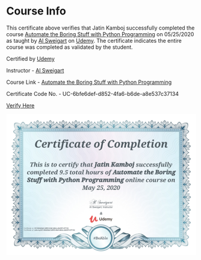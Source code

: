 # Course Info

This certificate above verifies that Jatin Kamboj successfully completed the course 
[Automate the Boring Stuff with Python Programming](https://www.udemy.com/course/automate/) on 05/25/2020 as taught by [Al Sweigart](https://www.udemy.com/user/al-sweigart/) on [Udemy](https://www.udemy.com/).
The certificate indicates the entire course was completed as validated by the student.

Certified by [Udemy](https://www.udemy.com/)

Instructor - [Al Sweigart](https://www.udemy.com/user/al-sweigart/)

Course Link - [Automate the Boring Stuff with Python Programming](https://www.udemy.com/course/automate/)

Certificate Code No. - UC-6bfe6def-d852-4fa6-b6de-a8e537c37134

[Verify Here](https://www.udemy.com/certificate/UC-6bfe6def-d852-4fa6-b6de-a8e537c37134/)

![Certificate-Image](https://github.com/MJK618/Licenses-Certifications/blob/master/Courses/Automate%20the%20Boring%20Stuff%20with%20Python%20Programming/Automate%20The%20Boring%20Stuff%20with%20Pyhton.jpg)
